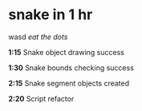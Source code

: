 snake in 1 hr
=============

wasd *eat the dots*

**1:15** Snake object drawing success

**1:30** Snake bounds checking success

**2:15** Snake segment objects created

**2:20** Script refactor
